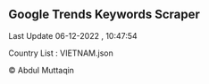 

## Google Trends Keywords Scraper 
 
Last Update 06-12-2022 , 10:47:54

Country List :
VIETNAM.json



© Abdul Muttaqin 
